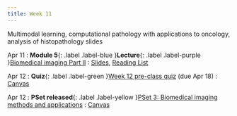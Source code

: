 ```yaml
---
title: Week 11
---
```


Multimodal learning, computational pathology with applications to oncology, analysis of histopathology slides

Apr 11
: **Module 5**{: .label .label-blue }**Lecture**{: .label .label-purple }[Biomedical imaging Part II](/BMI702/lectures/module5/week11)
  : [Slides](#), [Reading List](/BMI702/lectures/module5/week11)

Apr 12
: **Quiz**{: .label .label-green }[Week 12 pre-class quiz](#) (due Apr 18)
  : [Canvas](https://canvas.harvard.edu/courses/134015)

Apr 12
: **PSet released**{: .label .label-yellow }[PSet 3: Biomedical imaging methods and applications](#)
  : [Canvas](https://canvas.harvard.edu/courses/134015)